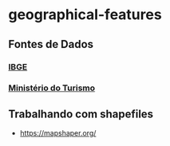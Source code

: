 # geographical-features

## Fontes de Dados

### [IBGE](IBGE/IBGE.md)

### [Ministério do Turismo](MinisterioTurismo/Turismo.md)

## Trabalhando com shapefiles
- https://mapshaper.org/
